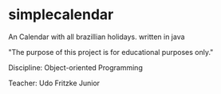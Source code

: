 # simplecalendar
An Calendar with all brazillian holidays. written in java

"The purpose of this project is for educational purposes only."


Discipline: Object-oriented Programming

Teacher: Udo Fritzke Junior
